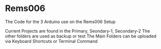 # Rems006
The Code for the 3 Arduino use on the Rems006 Setup

Current Projects are found in the Primary, Seondary-1, Secondary-2
The other folders are used as backup or test
The Main Folders can be uploaded via Keyboard Shortcuts or Terminal Command
